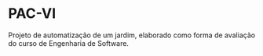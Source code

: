 # PAC-VI
Projeto de automatização de um jardim, elaborado como forma de avaliação do curso de Engenharia de Software.
